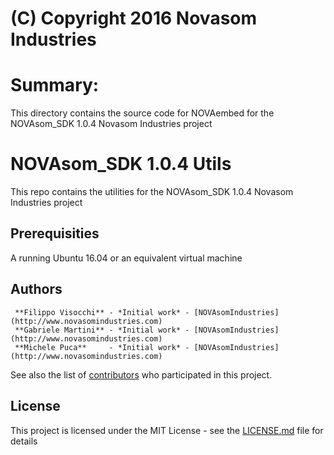 # (C) Copyright 2016 Novasom Industries
Summary:
========

This directory contains the source code for NOVAembed for the NOVAsom_SDK 1.0.4 Novasom Industries project

# NOVAsom_SDK 1.0.4 Utils
This repo contains the utilities for the NOVAsom_SDK 1.0.4 Novasom Industries 
project

## Prerequisities
A running Ubuntu 16.04 or an equivalent virtual machine

## Authors
```
 **Filippo Visocchi** - *Initial work* - [NOVAsomIndustries](http://www.novasomindustries.com)
 **Gabriele Martini** - *Initial work* - [NOVAsomIndustries](http://www.novasomindustries.com)
 **Michele Puca**     - *Initial work* - [NOVAsomIndustries](http://www.novasomindustries.com)
```
See also the list of [contributors](https://gitlab.com/NovasomIndustries/Doc/contributors) who participated in this project.

## License

This project is licensed under the MIT License - see the [LICENSE.md](LICENSE.md) file for details

